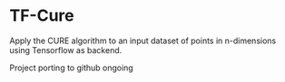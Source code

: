 # TF-Cure

Apply the CURE algorithm to an input dataset of points in n-dimensions using Tensorflow as backend.

Project porting to github ongoing
